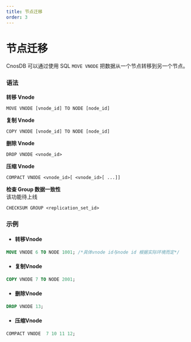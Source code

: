 ```yaml
---
title: 节点迁移
order: 3
---
```


# 节点迁移

CnosDB 可以通过使用 SQL `MOVE VNODE` 把数据从一个节点转移到另一个节点。

### 语法

**转移 Vnode**

```
MOVE VNODE [vnode_id] TO NODE [node_id]
```

**复制 Vnode**

```
COPY VNODE [vnode_id] TO NODE [node_id]
```

**删除 Vnode**

```
DROP VNODE <vnode_id>
```

**压缩 Vnode**

```
COMPACT VNODE <vnode_id>[ <vnode_id>[ ...]]
```

**检查 Group 数据一致性** \
该功能待上线

```
CHECKSUM GROUP <replication_set_id>
```

### 示例

- #### 转移Vnode
```sql
MOVE VNODE 6 TO NODE 1001; /*具体vnode id与node id 根据实际环境而定*/
```

- #### 复制Vnode
```SQL
COPY VNODE 7 TO NODE 2001;
```

- #### 删除Vnode
```sql
DROP VNODE 13;
```

- #### 压缩Vnode
```sql
COMPACT VNODE  7 10 11 12;
```


